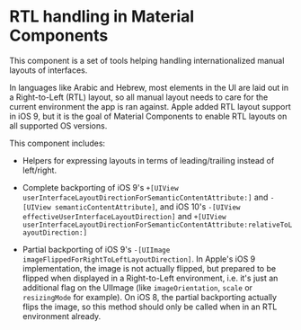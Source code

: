 # RTL handling in Material Components

This component is a set of tools helping handling internationalized manual layouts of interfaces.

In languages like Arabic and Hebrew, most elements in the UI are laid out in a Right-to-Left (RTL)
layout, so all manual layout needs to care for the current environment the app is ran against.
Apple added RTL layout support in iOS 9, but it is the goal of Material Components to enable RTL
layouts on all supported OS versions.

This component includes:

-   Helpers for expressing layouts in terms of leading/trailing instead of left/right.

-   Complete backporting of iOS 9's `+[UIView userInterfaceLayoutDirectionForSemanticContentAttribute:]`
        and `-[UIView semanticContentAttribute]`, and iOS 10's
        `-[UIView effectiveUserInterfaceLayoutDirection]` and
        `+[UIView userInterfaceLayoutDirectionForSemanticContentAttribute:relativeToLayoutDirection:]`

-   Partial backporting of iOS 9's `-[UIImage imageFlippedForRightToLeftLayoutDirection]`. In
        Apple's iOS 9 implementation, the image is not actually flipped, but prepared to be flipped
        when displayed in a Right-to-Left environment, i.e. it's just an additional flag on the
        UIImage (like `imageOrientation`, `scale` or `resizingMode` for example). On iOS 8, the
        partial backporting actually flips the image, so this method should only be called when in
        an RTL environment already.
